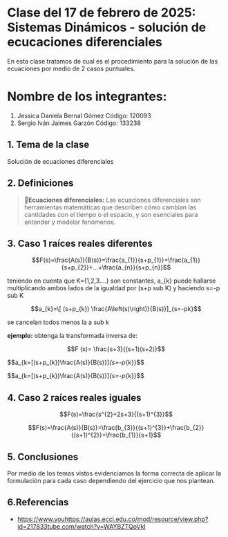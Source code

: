 # Clase del 17 de febrero de 2025: Sistemas Dinámicos - solución de ecucaciones diferenciales

En esta clase tratamos de cual es el procedimiento para la solución de las ecuaciones por medio de 2 casos puntuales. 

# Nombre de los integrantes: 

1. Jessica Daniela Bernal Gómez Código: 120093
2. Sergio Iván Jaimes Garzón Código: 133238

## 1. Tema de la clase

Solución de ecuaciones diferenciales

## 2. Definiciones

>  🔑**Ecuaciones diferenciales:** Las ecuaciones diferenciales son herramientas matemáticas que describen cómo cambian las cantidades con el tiempo o el espacio, y son esenciales para entender y modelar fenómenos.

## 3. Caso 1 raíces reales diferentes

$$F(s)=\frac{A(s)}{B(s)}=\frac{a_{1}}{s+p_{1}}+\frac{a_{1}}{s+p_{2}}+...+\frac{a_{n}}{s+p_{n}}$$

teniendo en cuenta que K=(1,2,3....) son constantes, a_{k} puede hallarse multiplicando ambos lados de la igualdad por (s+p sub K) y haciendo s=-p sub K 

$$a_{k}=\[ (s+p_{k}) \frac{A\left(s)\right)}{B(s)}]_{s=-pk}$$

se cancelan todos menos la a sub k 

**ejemplo:** obtenga la transformada inversa de:

$$F (s)= \frac{s+3}{(s+1)(s+2)}$$

$$a_{k=[(s+p_{k})\frac{A(s)}{B(s)}]_{s=-p_{k}}$$

$$a_{k=[(s+p_{k})\frac{A(s)}{B(s)}]_{s=-p_{k}}$$

## 4.  Caso 2 raíces reales iguales

$$F(s)=\frac{s^{2}+2s+3}{(s+1)^{3}}$$

$$F(s)=\frac{A(s)}{B(s)}=\frac{b_{3}}{(s+1)^{3}}+\frac{b_{2}}{(s+1)^{2}}+\frac{b_{1}}{s+1}$$

## 5. Conclusiones

Por medio de los temas vistos evidenciamos la forma correcta de aplicar la formulación para cada caso dependiendo del ejercicio que nos plantean. 

## 6.Referencias

* https://www.youhttps://aulas.ecci.edu.co/mod/resource/view.php?id=217833tube.com/watch?v=WAYBZTQoVkI
